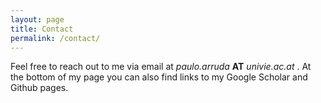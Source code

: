 ```yaml
---
layout: page
title: Contact
permalink: /contact/
---
```


Feel free to reach out to me via email at *paulo.arruda* **AT** *univie.ac.at* . At the bottom of my page you can also find links to my Google Scholar and Github pages.

